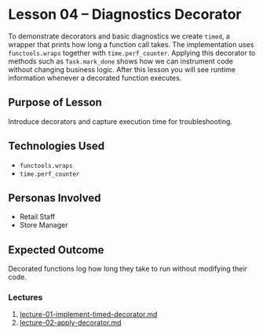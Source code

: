 # Lesson 04 – Diagnostics Decorator

To demonstrate decorators and basic diagnostics we create `timed`, a wrapper
that prints how long a function call takes. The implementation uses
`functools.wraps` together with `time.perf_counter`. Applying this decorator to
methods such as `Task.mark_done` shows how we can instrument code without
changing business logic. After this lesson you will see runtime information
whenever a decorated function executes.

## Purpose of Lesson

Introduce decorators and capture execution time for troubleshooting.

## Technologies Used

- `functools.wraps`
- `time.perf_counter`

## Personas Involved

- Retail Staff
- Store Manager

## Expected Outcome

Decorated functions log how long they take to run without modifying their code.

### Lectures

1. [lecture-01-implement-timed-decorator.md](lecture-01-implement-timed-decorator.md)
2. [lecture-02-apply-decorator.md](lecture-02-apply-decorator.md)
